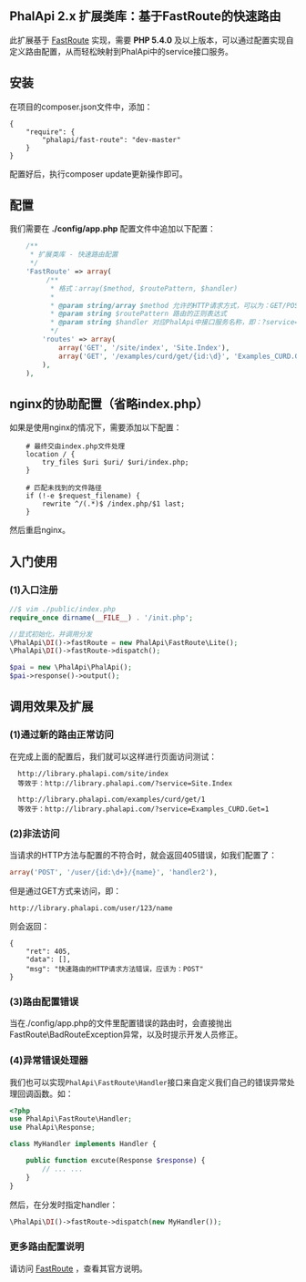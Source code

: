 
## PhalApi 2.x 扩展类库：基于FastRoute的快速路由

此扩展基于 [FastRoute](https://github.com/nikic/FastRoute) 实现，需要 **PHP 5.4.0** 及以上版本，可以通过配置实现自定义路由配置，从而轻松映射到PhalApi中的service接口服务。  
  
## 安装

在项目的composer.json文件中，添加：

```
{
    "require": {
        "phalapi/fast-route": "dev-master"
    }
}
```

配置好后，执行composer update更新操作即可。
  
## 配置

我们需要在 **./config/app.php** 配置文件中追加以下配置：
```php
	/**
	 * 扩展类库 - 快速路由配置
	 */
    'FastRoute' => array(
         /**
          * 格式：array($method, $routePattern, $handler)
          *
          * @param string/array $method 允许的HTTP请求方式，可以为：GET/POST/HEAD/DELETE 等
          * @param string $routePattern 路由的正则表达式
          * @param string $handler 对应PhalApi中接口服务名称，即：?service=$handler
          */
        'routes' => array(
            array('GET', '/site/index', 'Site.Index'),
            array('GET', '/examples/curd/get/{id:\d}', 'Examples_CURD.Get'),
        ),
    ),


```
  
## nginx的协助配置（省略index.php）

如果是使用nginx的情况下，需要添加以下配置：

```
    # 最终交由index.php文件处理
    location / {
        try_files $uri $uri/ $uri/index.php;
    }

    # 匹配未找到的文件路径
    if (!-e $request_filename) {
        rewrite ^/(.*)$ /index.php/$1 last;
    }
```
然后重启nginx。  
  
  
## 入门使用
### (1)入口注册
```php
//$ vim ./public/index.php
require_once dirname(__FILE__) . '/init.php';

//显式初始化，并调用分发
\PhalApi\DI()->fastRoute = new PhalApi\FastRoute\Lite();
\PhalApi\DI()->fastRoute->dispatch();

$pai = new \PhalApi\PhalApi();
$pai->response()->output();
```
  
## 调用效果及扩展
### (1)通过新的路由正常访问
在完成上面的配置后，我们就可以这样进行页面访问测试：
```
  http://library.phalapi.com/site/index
  等效于：http://library.phalapi.com/?service=Site.Index
 
  http://library.phalapi.com/examples/curd/get/1
  等效于：http://library.phalapi.com/?service=Examples_CURD.Get=1
```
 
### (2)非法访问
当请求的HTTP方法与配置的不符合时，就会返回405错误，如我们配置了：
```php
array('POST', '/user/{id:\d+}/{name}', 'handler2'),
```
但是通过GET方式来访问，即：
```
http://library.phalapi.com/user/123/name
```
则会返回：
```
{
    "ret": 405,
    "data": [],
    "msg": "快速路由的HTTP请求方法错误，应该为：POST"
}
```

### (3)路由配置错误
当在./config/app.php的文件里配置错误的路由时，会直接抛出FastRoute\BadRouteException异常，以及时提示开发人员修正。
  
### (4)异常错误处理器
我们也可以实现```PhalApi\FastRoute\Handler```接口来自定义我们自己的错误异常处理回调函数。如：
```php
<?php
use PhalApi\FastRoute\Handler;
use PhalApi\Response;

class MyHandler implements Handler {

    public function excute(Response $response) {
        // ... ...
    }
}
```
然后，在分发时指定handler：
```php
\PhalApi\DI()->fastRoute->dispatch(new MyHandler());
```

### 更多路由配置说明
请访问 [FastRoute](https://github.com/nikic/FastRoute) ，查看其官方说明。

